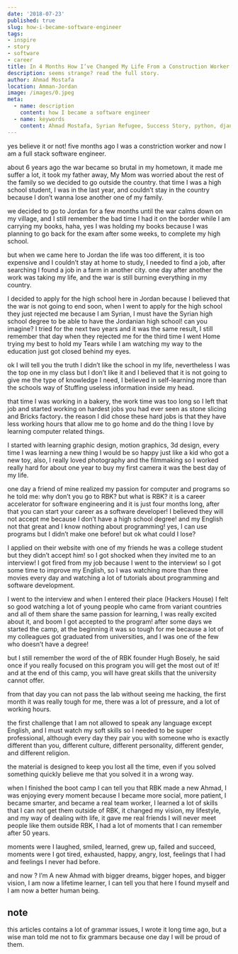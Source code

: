 ```yaml
---
date: '2018-07-23'
published: true
slug: how-i-became-software-engineer
tags:
- inspire
- story
- software
- career
title: In 4 Months How I’ve Changed My Life From a Construction Worker To a Software Engineer
description: seems strange? read the full story.
author: Ahmad Mostafa
location: Amman-Jordan
image: /images/0.jpeg
meta:
  - name: description
    content: how I became a software engineer
  - name: keywords
    content: Ahmad Mostafa, Syrian Refugee, Success Story, python, django, vue.js, RBK, Jordan, software engineer
---
```



yes believe it or not! five months ago I was a constriction worker and now I am a full stack software engineer.

about 6 years ago the war became so brutal in my hometown, it made me suffer a lot, it took my father away,
My Mom was worried about the rest of the family so we decided to go outside the country.
that time I was a high school student, I was in the last year, and couldn’t stay in the country because I don’t wanna lose another one of my family.

we decided to go to Jordan for a few months until the war calms down on my village, and I still remember the bad time I had it on the border while I am carrying my books, haha, yes I was holding my books because I was planning to go back for the exam after some weeks, to complete my high school.

but when we came here to Jordan the life was too different, it is too expensive and I couldn’t stay at home to study, I needed to find a job, after searching I found a job in a farm in another city.
one day after another the work was taking my life, and the war is still burning everything in my country.

I decided to apply for the high school here in Jordan because I believed that the war is not going to end soon, when I went to apply for the high school they just rejected me because I am Syrian, I must have the Syrian high school degree to be able to have the Jordanian high school! can you imagine?
I tried for the next two years and it was the same result, I still remember that day when they rejected me for the third time I went Home trying my best to hold my Tears while I am watching my way to the education just got closed behind my eyes.

ok I will tell you the truth I didn’t like the school in my life, nevertheless I was the top one in my class but I don’t like it and I believed that it is not going to give me the type of knowledge I need, I believed in self-learning more than the schools way of Stuffing useless information inside my head.

that time I was working in a bakery, the work time was too long so I left that job and started working on hardest jobs you had ever seen as stone slicing and Bricks factory، the reason I did chose these hard jobs is that they have less working hours that allow me to go home and do the thing I love by learning computer related things.

I started with learning graphic design, motion graphics, 3d design, every time I was learning a new thing I would be so happy just like a kid who got a new toy,
also, I really loved photography and the filmmaking so I worked really hard for about one year to buy my first camera it was the best day of my life.

one day a friend of mine realized my passion for computer and programs so he told me: why don’t you go to RBK? but what is RBK? it is a career accelerator for software engineering and it is just four months long, after that you can start your career as a software developer!
I believed they will not accept me because I don’t have a high school degree! and my English not that great and I know nothing about programming! yes, I can use programs but I didn’t make one before! but ok what could I lose?

I applied on their website with one of my friends he was a college student but they didn’t accept him! so I got shocked when they invited me to an interview!
I got fired from my job because I went to the interview! so I got some time to improve my English, so I was watching more than three movies every day and watching a lot of tutorials about programming and software development.

I went to the interview and when I entered their place (Hackers House) I felt so good watching a lot of young people who came from variant countries and all of them share the same passion for learning, I was really excited about it, and boom I got accepted to the program!
after some days we started the camp, at the beginning it was so tough for me because a lot of my colleagues got graduated from universities, and I was one of the few who doesn’t have a degree!

but I still remember the word of the of RBK founder Hugh Bosely, he said once if you really focused on this program you will get the most out of it! and at the end of this camp, you will have great skills that the university cannot offer.

from that day you can not pass the lab without seeing me hacking, the first month it was really tough for me, there was a lot of pressure, and a lot of working hours.

the first challenge that I am not allowed to speak any language except English, and I must watch my soft skills so I needed to be super professional, although every day they pair you with someone who is exactly different than you, different culture, different personality, different gender, and different religion.

the material is designed to keep you lost all the time, even if you solved something quickly believe me that you solved it in a wrong way.

when I finished the boot camp I can tell you that RBK made a new Ahmad, I was enjoying every moment because I became more social, more patient, I became smarter, and became a real team worker, I learned a lot of skills that I can not get them outside of RBK, it changed my vision, my lifestyle, and my way of dealing with life, it gave me real friends I will never meet people like them outside RBK, I had a lot of moments that I can remember after 50 years.

moments were I laughed, smiled, learned, grew up, failed and succeed, moments were I got tired, exhausted, happy, angry, lost, feelings that I had and feelings I never had before.

and now ? I’m A new Ahmad with bigger dreams, bigger hopes, and bigger vision, I am now a lifetime learner, I can tell you that here I found myself and I am now a better human being.

## note

this articles contains a lot of grammar issues, I wrote it long time ago, but a wise man told me not to fix grammars because one day I will be proud of them.
